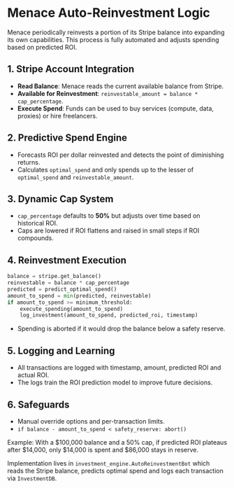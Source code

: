 # Menace Auto-Reinvestment Logic

Menace periodically reinvests a portion of its Stripe balance into expanding its own capabilities. This process is fully automated and adjusts spending based on predicted ROI.

## 1. Stripe Account Integration
- **Read Balance**: Menace reads the current available balance from Stripe.
- **Available for Reinvestment**: `reinvestable_amount = balance * cap_percentage`.
- **Execute Spend**: Funds can be used to buy services (compute, data, proxies) or hire freelancers.

## 2. Predictive Spend Engine
- Forecasts ROI per dollar reinvested and detects the point of diminishing returns.
- Calculates `optimal_spend` and only spends up to the lesser of `optimal_spend` and `reinvestable_amount`.

## 3. Dynamic Cap System
- `cap_percentage` defaults to **50%** but adjusts over time based on historical ROI.
- Caps are lowered if ROI flattens and raised in small steps if ROI compounds.

## 4. Reinvestment Execution
```python
balance = stripe.get_balance()
reinvestable = balance * cap_percentage
predicted = predict_optimal_spend()
amount_to_spend = min(predicted, reinvestable)
if amount_to_spend >= minimum_threshold:
    execute_spending(amount_to_spend)
    log_investment(amount_to_spend, predicted_roi, timestamp)
```
- Spending is aborted if it would drop the balance below a safety reserve.

## 5. Logging and Learning
- All transactions are logged with timestamp, amount, predicted ROI and actual ROI.
- The logs train the ROI prediction model to improve future decisions.

## 6. Safeguards
- Manual override options and per-transaction limits.
- `if balance - amount_to_spend < safety_reserve: abort()`

Example: With a $100,000 balance and a 50% cap, if predicted ROI plateaus after $14,000, only $14,000 is spent and $86,000 stays in reserve.

Implementation lives in `investment_engine.AutoReinvestmentBot` which reads the Stripe balance, predicts optimal spend and logs each transaction via `InvestmentDB`.
